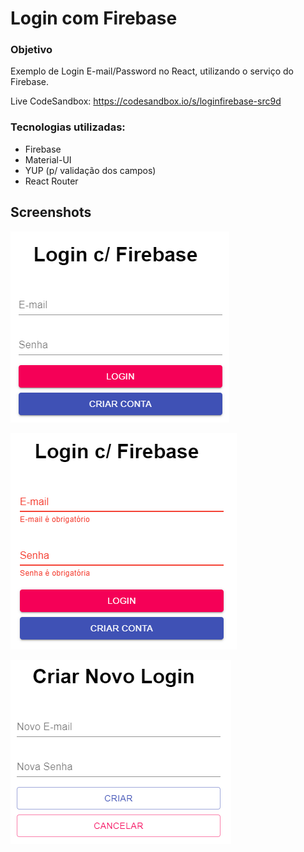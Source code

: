 # Login com Firebase

### Objetivo

Exemplo de Login E-mail/Password no React, utilizando o serviço do Firebase.

Live CodeSandbox: https://codesandbox.io/s/loginfirebase-src9d

### Tecnologias utilizadas:

 - Firebase
 - Material-UI
 - YUP (p/ validação dos campos)
 - React Router

## Screenshots

![Fire01](https://github.com/victorrodrigues20/react-demos/blob/master/login-firebase/screenshots/fire01.png)

![Fire02](https://github.com/victorrodrigues20/react-demos/blob/master/login-firebase/screenshots/fire02.png)

![Fire03](https://github.com/victorrodrigues20/react-demos/blob/master/login-firebase/screenshots/fire03.png)
